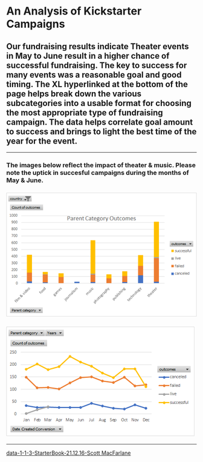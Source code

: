 # An Analysis of Kickstarter Campaigns
## Our fundraising results indicate Theater events in May to June result in a higher chance of successful fundraising. The key to success for many events was a reasonable goal and good timing. The XL hyperlinked at the bottom of the page helps break down the various subcategories into a usable format for choosing the most appropriate type of fundraising campaign. The data helps correlate goal amount to success and brings to light the best time of the year for the event. 
---
### The images below reflect the impact of theater & music. Please note the uptick in succesful campaigns during the months of May & June. 
### ![Parent Category Outcomes](https://github.com/ScottyMacCVC/kickstarter-analysis/blob/main/Parent%20Category%20Outcomes.png)
### ![Outcomes Based on Launch Date](https://github.com/ScottyMacCVC/kickstarter-analysis/blob/main/Outcomes%20Based%20on%20Launch%20Date.png) 
---
[data-1-1-3-StarterBook-21.12.16-Scott MacFarlane](https://github.com/ScottyMacCVC/kickstarter-analysis/blob/main/data-1-1-3-StarterBook-21.12.16-Scott%20MacFarlane.xlsx)
